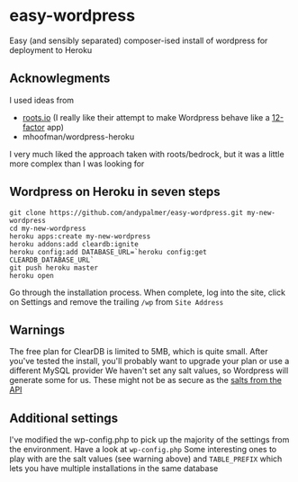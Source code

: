 # easy-wordpress

Easy (and sensibly separated) composer-ised install of wordpress for deployment to Heroku

## Acknowlegments
I used ideas from 
* [roots.io](http://roots.io/using-composer-with-wordpress/) (I really like their attempt to make Wordpress behave like a [12-factor](http://12factor.net) app)
* mhoofman/wordpress-heroku

I very much liked the approach taken with roots/bedrock, but it was a little more complex than I was looking for

## Wordpress on Heroku in seven steps

```
git clone https://github.com/andypalmer/easy-wordpress.git my-new-wordpress
cd my-new-wordpress
heroku apps:create my-new-wordpress
heroku addons:add cleardb:ignite
heroku config:add DATABASE_URL=`heroku config:get CLEARDB_DATABASE_URL`
git push heroku master
heroku open
```

Go through the installation process. When complete, log into the site, click on Settings and remove the trailing ```/wp``` from ```Site Address```

## Warnings
The free plan for ClearDB is limited to 5MB, which is quite small. After you've tested the install, you'll probably want to upgrade your plan or use a different MySQL provider
We haven't set any salt values, so Wordpress will generate some for us. These might not be as secure as the [salts from the API](https://api.wordpress.org/secret-key/1.1/salt/)

## Additional settings
I've modified the wp-config.php to pick up the majority of the settings from the environment. Have a look at ```wp-config.php```
Some interesting ones to play with are the salt values (see warning above) and ```TABLE_PREFIX``` which lets you have multiple installations in the same database
